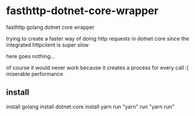 # fasthttp-dotnet-core-wrapper
fasthttp golang dotnet core wrapper

trying to create a faster way of doing http requests in dotnet core 
since the integrated httpclient is super slow

here goes nothing...

of course it would never work because it creates a process for every call :(
    miserable performance

## install
install golang
install dotnet core
install yarn
run "yarn"
run "yarn run"



